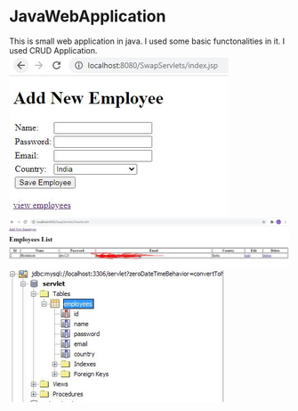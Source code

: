 # JavaWebApplication
This is small web application in java. I used some basic functonalities in it. I used CRUD Application.<br>
<img src="images/Screenshot1.JPG">
<img src="images/Screenshot2.JPG">
<img src="images/Screenshort3.JPG">

